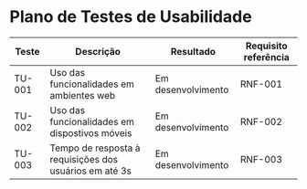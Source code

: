# Plano de Testes de Usabilidade

|Teste|Descrição|Resultado|Requisito referência|
|-------|--------|--------|---------------------|
|TU-001|Uso das funcionalidades em ambientes web|Em desenvolvimento|RNF-001|
|TU-002|Uso das funcionalidades em dispostivos móveis|Em desenvolvimento|RNF-002|
|TU-003|Tempo de resposta à requisições dos usuários em até 3s|Em desenvolvimento|RNF-003|
